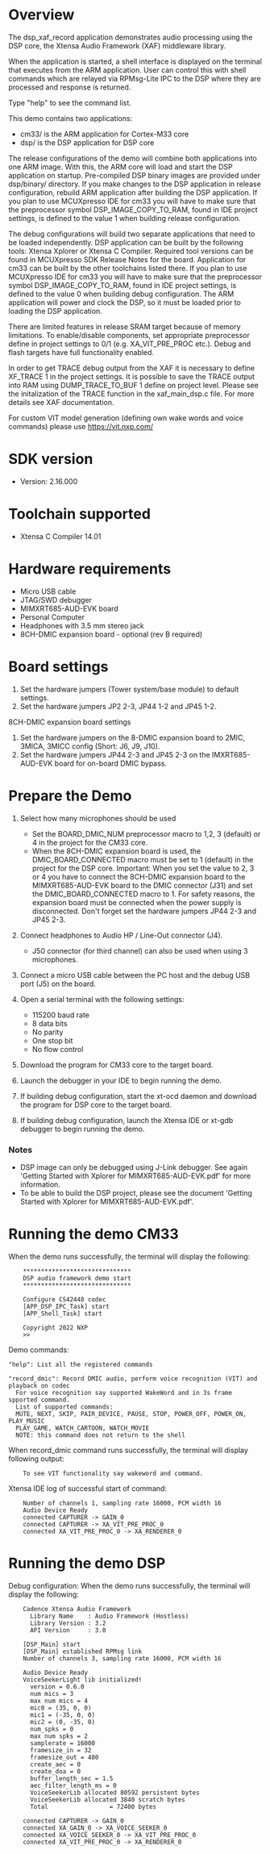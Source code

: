 Overview
========
The dsp_xaf_record application demonstrates audio processing using the DSP core,
the Xtensa Audio Framework (XAF) middleware library.

When the application is started, a shell interface is displayed on the terminal
that executes from the ARM application. User can control this with shell
commands which are relayed via RPMsg-Lite IPC to the DSP where they are
processed and response is returned.

Type "help" to see the command list.

This demo contains two applications:
- cm33/ is the ARM application for Cortex-M33 core
- dsp/ is the DSP application for DSP core

The release configurations of the demo will combine both applications into one ARM
image. With this, the ARM core will load and start the DSP application on
startup. Pre-compiled DSP binary images are provided under dsp/binary/ directory.
If you make changes to the DSP application in release configuration, rebuild
ARM application after building the DSP application.
If you plan to use MCUXpresso IDE for cm33 you will have to make sure that
the preprocessor symbol DSP_IMAGE_COPY_TO_RAM, found in IDE project settings,
is defined to the value 1 when building release configuration.

The debug configurations will build two separate applications that need to be
loaded independently. DSP application can be built by the following tools:
Xtensa Xplorer or Xtensa C Compiler. Required tool versions can be found
in MCUXpresso SDK Release Notes for the board. Application for cm33 can be built
by the other toolchains listed there. If you plan to use MCUXpresso IDE for cm33
you will have to make sure that the preprocessor symbol DSP_IMAGE_COPY_TO_RAM,
found in IDE project settings, is defined to the value 0 when building debug configuration.
The ARM application will power and clock the DSP, so it must be loaded prior to
loading the DSP application.

There are limited features in release SRAM target because of memory limitations. To enable/disable components,
set appropriate preprocessor define in project settings to 0/1 (e.g. XA_VIT_PRE_PROC etc.).
Debug and flash targets have full functionality enabled.

In order to get TRACE debug output from the XAF it is necessary to define XF_TRACE 1 in the project settings.
It is possible to save the TRACE output into RAM using DUMP_TRACE_TO_BUF 1 define on project level.
Please see the initalization of the TRACE function in the xaf_main_dsp.c file.
For more details see XAF documentation.

For custom VIT model generation (defining own wake words and voice commands) please use https://vit.nxp.com/


SDK version
===========
- Version: 2.16.000

Toolchain supported
===================
- Xtensa C Compiler  14.01

Hardware requirements
=====================
- Micro USB cable
- JTAG/SWD debugger
- MIMXRT685-AUD-EVK board
- Personal Computer
- Headphones with 3.5 mm stereo jack
- 8CH-DMIC expansion board - optional (rev B required)

Board settings
==============
1. Set the hardware jumpers (Tower system/base module) to default settings.
2. Set the hardware jumpers JP2 2-3, JP44 1-2 and JP45 1-2.

8CH-DMIC expansion board settings
1. Set the hardware jumpers on the 8-DMIC expansion board to 2MIC, 3MICA, 3MICC config
   (Short: J6, J9, J10).
2. Set the hardware jumpers JP44 2-3 and JP45 2-3 on the IMXRT685-AUD-EVK board for
   on-board DMIC bypass.

Prepare the Demo
================
1. Select how many microphones should be used
    - Set the BOARD_DMIC_NUM preprocessor macro to 1,2, 3 (default) or 4 in the project for the
      CM33 core.
    - When the 8CH-DMIC expansion board is used, the DMIC_BOARD_CONNECTED macro must be set to 1
      (default) in the project for the DSP core.
    Important:
        When you set the value to 2, 3 or 4 you have to connect the 8CH-DMIC expansion board to
        the MIMXRT685-AUD-EVK board to the DMIC connector (J31) and set the DMIC_BOARD_CONNECTED
        macro to 1.
        For safety reasons, the expansion board must be connected when the power supply is
        disconnected. Don't forget set the hardware jumpers JP44 2-3 and JP45 2-3.

2. Connect headphones to Audio HP / Line-Out connector (J4).
    - J50 connector (for third channel) can also be used when using 3 microphones.
3. Connect a micro USB cable between the PC host and the debug USB port (J5) on the board.
4. Open a serial terminal with the following settings:
    - 115200 baud rate
    - 8 data bits
    - No parity
    - One stop bit
    - No flow control
5. Download the program for CM33 core to the target board.
6. Launch the debugger in your IDE to begin running the demo.
7. If building debug configuration, start the xt-ocd daemon and download the program for DSP core
   to the target board.
8. If building debug configuration, launch the Xtensa IDE or xt-gdb debugger to begin running the
   demo.

### Notes
- DSP image can only be debugged using J-Link debugger. See again
'Getting Started with Xplorer for MIMXRT685-AUD-EVK.pdf' for more information.
- To be able to build the DSP project, please see the document
'Getting Started with Xplorer for MIMXRT685-AUD-EVK.pdf'.

Running the demo CM33
=====================
When the demo runs successfully, the terminal will display the following:
```
    ******************************
    DSP audio framework demo start
    ******************************

    Configure CS42448 codec
    [APP_DSP_IPC_Task] start
    [APP_Shell_Task] start

    Copyright 2022 NXP
    >>
```

Demo commands:
```
"help": List all the registered commands

"record_dmic": Record DMIC audio, perform voice recognition (VIT) and playback on codec
  For voice recognition say supported WakeWord and in 3s frame spported command.
  List of supported commands:
  MUTE, NEXT, SKIP, PAIR_DEVICE, PAUSE, STOP, POWER_OFF, POWER_ON, PLAY_MUSIC
  PLAY_GAME, WATCH_CARTOON, WATCH_MOVIE
  NOTE: this command does not return to the shell
```

When record_dmic command runs successfully, the terminal will display following output:
```
    To see VIT functionality say wakeword and command.
```

Xtensa IDE log of successful start of command:
```
    Number of channels 1, sampling rate 16000, PCM width 16
    Audio Device Ready
    connected CAPTURER -> GAIN_0
    connected CAPTURER -> XA_VIT_PRE_PROC_0
    connected XA_VIT_PRE_PROC_0 -> XA_RENDERER_0
```

Running the demo DSP
====================
Debug configuration:
When the demo runs successfully, the terminal will display the following:
```
    Cadence Xtensa Audio Framework
      Library Name    : Audio Framework (Hostless)
      Library Version : 3.2
      API Version     : 3.0

    [DSP_Main] start
    [DSP_Main] established RPMsg link
    Number of channels 3, sampling rate 16000, PCM width 16

    Audio Device Ready
    VoiceSeekerLight lib initialized!
      version = 0.6.0
      num mics = 3
      max num mics = 4
      mic0 = (35, 0, 0)
      mic1 = (-35, 0, 0)
      mic2 = (0, -35, 0)
      num_spks = 0
      max num spks = 2
      samplerate = 16000
      framesize_in = 32
      framesize_out = 480
      create_aec = 0
      create_doa = 0
      buffer_length_sec = 1.5
      aec_filter_length_ms = 0
      VoiceSeekerLib allocated 80592 persistent bytes
      VoiceSeekerLib allocated 3840 scratch bytes
      Total                 = 72400 bytes

    connected CAPTURER -> GAIN_0
    connected XA_GAIN_0 -> XA_VOICE_SEEKER_0
    connected XA_VOICE_SEEKER_0 -> XA_VIT_PRE_PROC_0
    connected XA_VIT_PRE_PROC_0 -> XA_RENDERER_0
```

